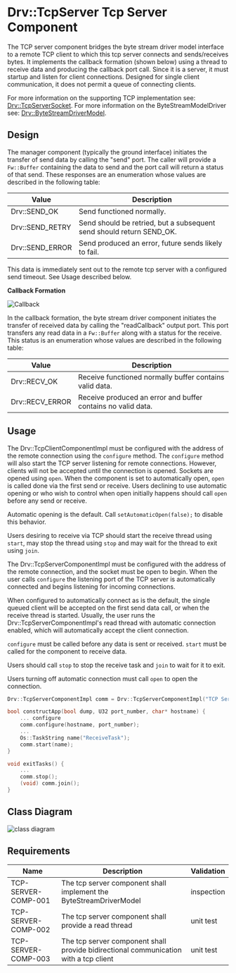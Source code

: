 # Drv::TcpServer Tcp Server Component

The TCP server component bridges the byte stream driver model interface to a remote TCP client to which this tcp server
connects and sends/receives bytes. It implements the callback formation (shown below) using a thread to receive data
and producing the callback port call. Since it is a server, it must startup and listen for client connections. Designed
for single client communication, it does not permit a queue of connecting clients.

For more information on the supporting TCP implementation see: [Drv::TcpServerSocket](../../Ip/docs/sdd.md#drvtcpserversocket-class).
For more information on the ByteStreamModelDriver see: [Drv::ByteStreamDriverModel](../..//ByteStreamDriverModel/docs/sdd.md).

## Design

The manager component (typically the ground interface) initiates the transfer of send data by calling the "send" port.
The caller will provide a `Fw::Buffer` containing the data to send and the port call will return a status of that send.
These responses are an enumeration whose values are described in the following table:

| Value | Description |
|---|---|
| Drv::SEND_OK    | Send functioned normally. |
| Drv::SEND_RETRY | Send should be retried, but a subsequent send should return SEND_OK. |
| Drv::SEND_ERROR | Send produced an error, future sends likely to fail. |

This data is immediately sent out to the remote tcp server with a configured send timeout. See Usage described below.

**Callback Formation**

![Callback](../../ByteStreamDriverModel/docs/img/canvas-callback.png)

In the callback formation, the byte stream driver component initiates the transfer of received data by calling the
"readCallback" output port. This port transfers any read data in a `Fw::Buffer` along with a status for the receive.
This status is an enumeration whose values are described in the following table:

| Value | Description |
|---|---|
| Drv::RECV_OK    | Receive functioned normally buffer contains valid data. |
| Drv::RECV_ERROR | Receive produced an error and buffer contains no valid data. |

## Usage

The Drv::TcpClientComponentImpl must be configured with the address of the remote connection using the `configure` method.
The `configure` method will also start the TCP server listening for remote connections. However, clients will not be accepted
until the connection is opened. Sockets are opened using `open`. When the component is set to automatically open,
`open` is called done via the first send or receive. Users declining to use automatic opening or who wish to control when
open initially happens should call `open` before any send or receive.  

Automatic opening is the default.  Call `setAutomaticOpen(false);` to disable this behavior.

Users desiring to receive via TCP should start the receive thread using `start`, may stop the thread using `stop` and may
wait for the thread to exit using `join`.

The Drv::TcpServerComponentImpl must be configured with the address of the remote connection, and the socket must be
open to begin. When the user calls `configure` the listening port of the TCP server is automatically connected and begins
listening for incoming connections.

When configured to automatically connect as is the default, the single queued client will be accepted on the first send
data call, or when the receive thread is started. Usually, the user runs the Drv::TcpServerComponentImpl's read thread
with automatic connection enabled, which will automatically accept the client connection.

`configure` must be called before any data is sent or received. `start` must be called for the component to receive data.


Users should call `stop` to stop the receive task and `join` to wait for it to exit.

Users turning off automatic connection must call `open` to open the connection.

```c++
Drv::TcpServerComponentImpl comm = Drv::TcpServerComponentImpl("TCP Server");

bool constructApp(bool dump, U32 port_number, char* hostname) {
    ... configure 
    comm.configure(hostname, port_number);
    ...
    Os::TaskString name("ReceiveTask");
    comm.start(name);
}

void exitTasks() {
    ...
    comm.stop();
    (void) comm.join();
}
```
## Class Diagram
![class diagram](./img/class_diagram_tcpserver.png)

## Requirements

| Name | Description | Validation |
|---|---|---|
| TCP-SERVER-COMP-001 | The tcp server component shall implement the ByteStreamDriverModel  | inspection |
| TCP-SERVER-COMP-002 | The tcp server component shall provide a read thread | unit test |
| TCP-SERVER-COMP-003 | The tcp server component shall provide bidirectional communication with a tcp client | unit test |
